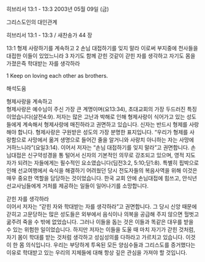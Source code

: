 히브리서 13:1 - 13:3 
2003년 05월 09일 (금)

그리스도인의 대인관계



히브리서 13:1 - 13:3 / 새찬송가 44 장


13:1 형제 사랑하기를 계속하고
2 손님 대접하기를 잊지 말라 이로써 부지중에 천사들을 대접한 이들이 있었느니라
3 자기도 함께 갇힌 것같이 갇힌 자를 생각하고 자기도 몸을 가졌은즉 학대받는 자를 생각하라

1 Keep on loving each other as brothers.

해석도움





형제사랑을 계속하고  
형제사랑은 예수님이 주신 가장 큰 계명이며(요13:34), 초대교회의 가장 두드러진 특징이었습니다(살전4:9). 저자는 많은 고난과 박해로 인해 형제사랑이 식어가고 있는 성도들에게 계속해서 형제사랑에 매진하라고 권면하고 있습니다. 신자는 반드시 형제를 사랑해야 합니다. 형제사랑은 구원받은 성도의 가장 분명한 표지입니다. “우리가 형제를 사랑함으로 사망에서 옮겨 생명으로 들어간 줄을 알거니와 사랑치 아니하는 자는 사망에 거하느니라”(요일3:14). 이어서 저자는 “손님 대접하기를 잊지 말라”고 권면합니다. 손님대접은 신구약성경을 통 털어서 신자의 기본적인 의무로 강조되고 있으며, 영적 지도자가 되려는 자들에게는 필수적인 요소였습니다(딤전3:2, 5:10;딛1:8). 특별히 핍박으로 인해 선교여행에서 숙식을 해결하기 어려웠던 당시 전도자들의 복음사역을 위해 이것은 매우 중요한 역할을 담당하는 것이었습니다. 한국 교회 안에 손님대접에 힘쓰고, 안식년 선교사님들에게 거처를 제공하는 일들이 일어나기를 소망합니다. 

갇힌 자를 생각하라  
이어서 저자는 “갇힌 자와 학대받는 자를 생각하라”고 권면합니다. 그 당시 신앙 때문에 갇히고 고문당하는 많은 성도들은 외부에서 음식이나 의복을 공급해 주지 않으면 헐벗고 굶주려 죽을 수 밖에 없었습니다. 그러나 이들을 돕는 것은 이들과 똑같은 대우를 받을 수 있는 위험한 일이었습니다. 하지만 저자는 이들을 도울 때 마치 자기가 갇힌 것처럼, 자기 몸이 학대를 받는 것처럼 생각하고 성심성의를 다하라고 가르치고 있습니다. 이것이 한 몸 의식입니다. 우리는 부당하게 투옥된 모든 양심수들과 그리스도를 증거했다는 이유로 학대받고 있는 우리의 지체들에 대해 항상 깊은 관심을 가져야 할 것입니다.